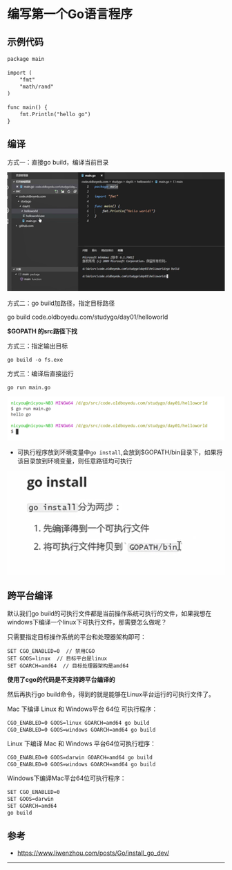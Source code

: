 # 编写第一个Go语言程序

## 示例代码

```
package main

import (
	"fmt"
	"math/rand"
)

func main() {
	fmt.Println("hello go")
}
```

## 编译

方式一：直接go build，编译当前目录

![20201004_110728_84](image/20201004_110728_84.png)

方式二：go build加路径，指定目标路径

go build code.oldboyedu.com/studygo/day01/helloworld

**$GOPATH 的src路径下找**

方式三：指定输出目标

```
go build -o fs.exe
```

方式三：编译后直接运行

```
go run main.go
```

![20201004_113344_62](image/20201004_113344_62.png)


* 可执行程序放到环境变量中```go install```,会放到$GOPATH/bin目录下，如果将该目录放到环境变量，则任意路径均可执行

![20201004_131943_74](image/20201004_131943_74.png)

## 跨平台编译

默认我们go build的可执行文件都是当前操作系统可执行的文件，如果我想在windows下编译一个linux下可执行文件，那需要怎么做呢？

只需要指定目标操作系统的平台和处理器架构即可：
```
SET CGO_ENABLED=0  // 禁用CGO
SET GOOS=linux  // 目标平台是linux
SET GOARCH=amd64  // 目标处理器架构是amd64
```
**使用了cgo的代码是不支持跨平台编译的**

然后再执行go build命令，得到的就是能够在Linux平台运行的可执行文件了。

Mac 下编译 Linux 和 Windows平台 64位 可执行程序：
```
CGO_ENABLED=0 GOOS=linux GOARCH=amd64 go build
CGO_ENABLED=0 GOOS=windows GOARCH=amd64 go build
```

Linux 下编译 Mac 和 Windows 平台64位可执行程序：
```
CGO_ENABLED=0 GOOS=darwin GOARCH=amd64 go build
CGO_ENABLED=0 GOOS=windows GOARCH=amd64 go build
```

Windows下编译Mac平台64位可执行程序：

```
SET CGO_ENABLED=0
SET GOOS=darwin
SET GOARCH=amd64
go build
```

## 参考

* <https://www.liwenzhou.com/posts/Go/install_go_dev/>




---
